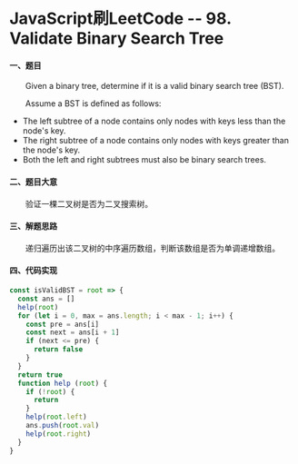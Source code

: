 # JavaScript刷LeetCode -- 98. Validate Binary Search Tree

#### 一、题目

  &emsp;&emsp;Given a binary tree, determine if it is a valid binary search tree (BST).

  &emsp;&emsp;Assume a BST is defined as follows:

  - The left subtree of a node contains only nodes with keys less than the node's key.
  - The right subtree of a node contains only nodes with keys greater than the node's key.
  - Both the left and right subtrees must also be binary search trees.

#### 二、题目大意

  &emsp;&emsp;验证一棵二叉树是否为二叉搜索树。

#### 三、解题思路

  &emsp;&emsp;递归遍历出该二叉树的中序遍历数组，判断该数组是否为单调递增数组。

#### 四、代码实现

```JavaScript
const isValidBST = root => {
  const ans = []
  help(root)
  for (let i = 0, max = ans.length; i < max - 1; i++) {
    const pre = ans[i]
    const next = ans[i + 1]
    if (next <= pre) {
      return false
    }
  }
  return true
  function help (root) {
    if (!root) {
      return
    }
    help(root.left)
    ans.push(root.val)
    help(root.right)
  }
}
```